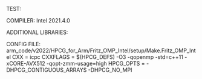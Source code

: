 TEST: 

COMPILER: Intel 2021.4.0

ADDITIONAL LIBRARIES: 		

CONFIG FILE: arm_code/v2022/HPCG_for_Arm/Fritz_OMP_Intel/setup/Make.Fritz_OMP_Intel
CXX          = icpc
CXXFLAGS     = $(HPCG_DEFS) -O3 -qopenmp -std=c++11 -xCORE-AVX512 -qopt-zmm-usage=high
HPCG_OPTS     = -DHPCG_CONTIGUOUS_ARRAYS -DHPCG_NO_MPI
